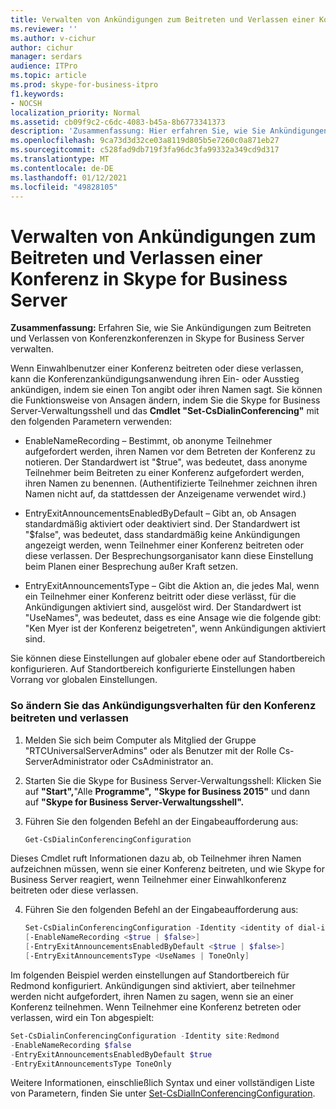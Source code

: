 ```yaml
---
title: Verwalten von Ankündigungen zum Beitreten und Verlassen einer Konferenz in Skype for Business Server
ms.reviewer: ''
ms.author: v-cichur
author: cichur
manager: serdars
audience: ITPro
ms.topic: article
ms.prod: skype-for-business-itpro
f1.keywords:
- NOCSH
localization_priority: Normal
ms.assetid: cb09f9c2-c6dc-4083-b45a-8b6773341373
description: 'Zusammenfassung: Hier erfahren Sie, wie Sie Ankündigungen zum Beitreten und Verlassen von Konferenzkonferenzen in Skype for Business Server verwalten.'
ms.openlocfilehash: 9ca73d3d32ce03a8119d805b5e7260c0a871eb27
ms.sourcegitcommit: c528fad9db719f3fa96dc3fa99332a349cd9d317
ms.translationtype: MT
ms.contentlocale: de-DE
ms.lasthandoff: 01/12/2021
ms.locfileid: "49828105"
---
```

# <a name="manage-conference-join-and-leave-announcements-in-skype-for-business-server"></a>Verwalten von Ankündigungen zum Beitreten und Verlassen einer Konferenz in Skype for Business Server
 
**Zusammenfassung:** Erfahren Sie, wie Sie Ankündigungen zum Beitreten und Verlassen von Konferenzkonferenzen in Skype for Business Server verwalten.
  
Wenn Einwahlbenutzer einer Konferenz beitreten oder diese verlassen, kann die Konferenzankündigungsanwendung ihren Ein- oder Ausstieg ankündigen, indem sie einen Ton angibt oder ihren Namen sagt. Sie können die Funktionsweise von Ansagen ändern, indem Sie die Skype for Business Server-Verwaltungsshell und das **Cmdlet "Set-CsDialinConferencing"** mit den folgenden Parametern verwenden:
  
- EnableNameRecording – Bestimmt, ob anonyme Teilnehmer aufgefordert werden, ihren Namen vor dem Betreten der Konferenz zu notieren. Der Standardwert ist "$true", was bedeutet, dass anonyme Teilnehmer beim Beitreten zu einer Konferenz aufgefordert werden, ihren Namen zu benennen. (Authentifizierte Teilnehmer zeichnen ihren Namen nicht auf, da stattdessen der Anzeigename verwendet wird.)
    
- EntryExitAnnouncementsEnabledByDefault – Gibt an, ob Ansagen standardmäßig aktiviert oder deaktiviert sind. Der Standardwert ist "$false", was bedeutet, dass standardmäßig keine Ankündigungen angezeigt werden, wenn Teilnehmer einer Konferenz beitreten oder diese verlassen. Der Besprechungsorganisator kann diese Einstellung beim Planen einer Besprechung außer Kraft setzen.
    
- EntryExitAnnouncementsType – Gibt die Aktion an, die jedes Mal, wenn ein Teilnehmer einer Konferenz beitritt oder diese verlässt, für die Ankündigungen aktiviert sind, ausgelöst wird. Der Standardwert ist "UseNames", was bedeutet, dass es eine Ansage wie die folgende gibt: "Ken Myer ist der Konferenz beigetreten", wenn Ankündigungen aktiviert sind.
    
Sie können diese Einstellungen auf globaler ebene oder auf Standortbereich konfigurieren. Auf Standortbereich konfigurierte Einstellungen haben Vorrang vor globalen Einstellungen.
   

### <a name="to-modify-the-conference-join-and-leave-announcement-behavior"></a>So ändern Sie das Ankündigungsverhalten für den Konferenz beitreten und verlassen

1. Melden Sie sich beim Computer als Mitglied der Gruppe "RTCUniversalServerAdmins" oder als Benutzer mit der Rolle Cs-ServerAdministrator oder CsAdministrator an.
    
2. Starten Sie die Skype for Business Server-Verwaltungsshell: Klicken Sie auf **"Start",**"Alle **Programme",** **"Skype for Business 2015"** und dann auf **"Skype for Business Server-Verwaltungsshell".**
    
3. Führen Sie den folgenden Befehl an der Eingabeaufforderung aus:
    
   ```PowerShell
   Get-CsDialinConferencingConfiguration
   ```

Dieses Cmdlet ruft Informationen dazu ab, ob Teilnehmer ihren Namen aufzeichnen müssen, wenn sie einer Konferenz beitreten, und wie Skype for Business Server reagiert, wenn Teilnehmer einer Einwahlkonferenz beitreten oder diese verlassen.
    
4. Führen Sie den folgenden Befehl an der Eingabeaufforderung aus:
    
   ```PowerShell
   Set-CsDialinConferencingConfiguration -Identity <identity of dial-in conferencing settings to be modified>
   [-EnableNameRecording <$true | $false>]
   [-EntryExitAnnouncementsEnabledByDefault <$true | $false>]
   [-EntryExitAnnouncementsType <UseNames | ToneOnly]
   ```

Im folgenden Beispiel werden einstellungen auf Standortbereich für Redmond konfiguriert. Ankündigungen sind aktiviert, aber teilnehmer werden nicht aufgefordert, ihren Namen zu sagen, wenn sie an einer Konferenz teilnehmen. Wenn Teilnehmer eine Konferenz betreten oder verlassen, wird ein Ton abgespielt:
  
```PowerShell
Set-CsDialinConferencingConfiguration -Identity site:Redmond
-EnableNameRecording $false
-EntryExitAnnouncementsEnabledByDefault $true
-EntryExitAnnouncementsType ToneOnly
```

Weitere Informationen, einschließlich Syntax und einer vollständigen Liste von Parametern, finden Sie unter [Set-CsDialInConferencingConfiguration](https://docs.microsoft.com/powershell/module/skype/set-csdialinconferencingconfiguration?view=skype-ps).
  

